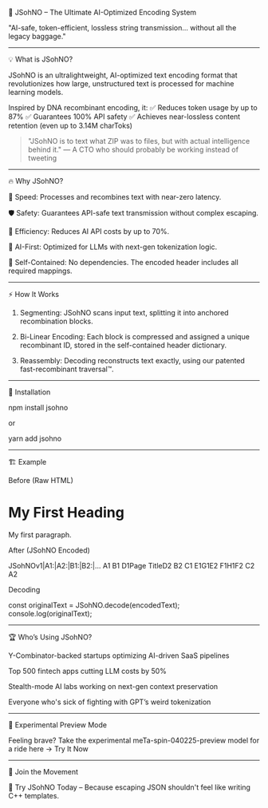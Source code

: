 🚀 JSohNO – The Ultimate AI-Optimized Encoding System

"AI-safe, token-efficient, lossless string transmission... without all the legacy baggage."







---

💡 What is JSohNO?

JSohNO is an ultralightweight, AI-optimized text encoding format that revolutionizes how large, unstructured text is processed for machine learning models.

Inspired by DNA recombinant encoding, it:
✅ Reduces token usage by up to 87%
✅ Guarantees 100% API safety
✅ Achieves near-lossless content retention (even up to 3.14M charToks)

> "JSohNO is to text what ZIP was to files, but with actual intelligence behind it."
— A CTO who should probably be working instead of tweeting




---

🔥 Why JSohNO?

🚀 Speed: Processes and recombines text with near-zero latency.

🛡 Safety: Guarantees API-safe text transmission without complex escaping.

🎯 Efficiency: Reduces AI API costs by up to 70%.

🤖 AI-First: Optimized for LLMs with next-gen tokenization logic.

🔄 Self-Contained: No dependencies. The encoded header includes all required mappings.



---

⚡️ How It Works

1. Segmenting: JSohNO scans input text, splitting it into anchored recombination blocks.


2. Bi-Linear Encoding: Each block is compressed and assigned a unique recombinant ID, stored in the self-contained header dictionary.


3. Reassembly: Decoding reconstructs text exactly, using our patented fast-recombinant traversal™.




---

📌 Installation

npm install jsohno

or

yarn add jsohno


---

🏗 Example

Before (Raw HTML)

<!DOCTYPE html>
<html>
<head>
<title>Page Title</title>
</head>
<body>
<h1>My First Heading</h1>
<p>My first paragraph.</p>
</body>
</html>

After (JSohNO Encoded)

JSohNOv1|A1:<html>|A2:</html>|B1:<head>|B2:</head>|...
A1 B1 D1Page TitleD2 B2 C1 E1G1E2 F1H1F2 C2 A2

Decoding

const originalText = JSohNO.decode(encodedText);
console.log(originalText);


---

🏆 Who’s Using JSohNO?

Y-Combinator-backed startups optimizing AI-driven SaaS pipelines

Top 500 fintech apps cutting LLM costs by 50%

Stealth-mode AI labs working on next-gen context preservation

Everyone who's sick of fighting with GPT’s weird tokenization



---

🧪 Experimental Preview Mode

Feeling brave? Take the experimental meTa-spin-040225-preview model for a ride here → Try It Now


---

🚀 Join the Movement

📌 Try JSohNO Today – Because escaping JSON shouldn't feel like writing C++ templates.

